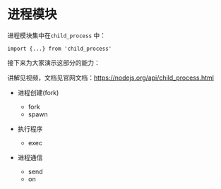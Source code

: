 # 进程模块



进程模块集中在`child_process` 中：



```tsx
import {...} from 'child_process'
```



接下来为大家演示这部分的能力：

讲解见视频，文档见官网文档：https://nodejs.org/api/child_process.html



- 进程创建(fork)

  - fork
  - spawn

- 执行程序

  - exec

- 进程通信

  - send
  - on

  

  

  
